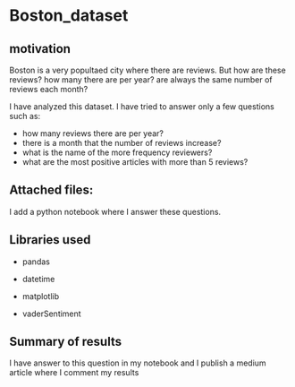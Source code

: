 # Boston_dataset

## motivation

Boston is a very popultaed city where there are reviews. But how are these reviews? how many there are per year? are always the same number of reviews each month?

I have analyzed this dataset. I have tried to answer only a few questions such as:
- how many reviews there are per year? 
- there is a month that the number of reviews increase?
- what is the name of the more frequency reviewers?
-  what are the most positive articles with more than 5 reviews?

## Attached files:

I add a python notebook where I answer these questions.


## Libraries used

- pandas

- datetime

- matplotlib

- vaderSentiment

## Summary of results

I have answer to this question in my notebook and I publish a medium article where I comment my results
